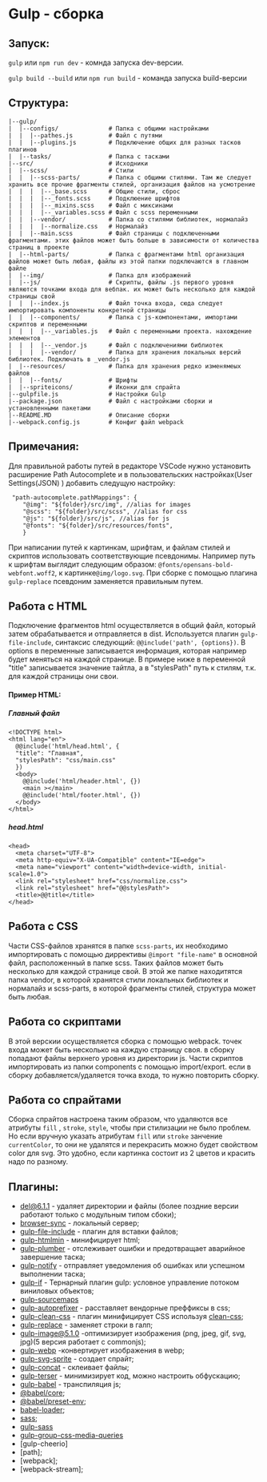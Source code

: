 # Gulp - сборка

## Запуск:

`gulp` или `npm run dev` - комнда запуска dev-версии.

`gulp build --build` или `npm run build` - команда запуска build-версии

## Структура:
```
|--gulp/       
|  |--configs/              # Папка с общими настройками
|  |  |--pathes.js          # Файл с путями
|  |  |--plugins.js         # Подключение общих для разных тасков плагинов
|  |--tasks/                # Папка с тасками
|--src/                     # Исходники
|  |--scss/                 # Стили
|  |  |--scss-parts/        # Папка с общими стилями. Там же следует хранить все прочие фрагменты стилей, организация файлов на усмотрение
|  |  |  |--_base.scss      # Общие стили, сброс
|  |  |  |--_fonts.scss     # Подклюение шрифтов
|  |  |  |--_mixins.scss    # Файл с миксинами
|  |  |  |--_variables.scss # Файл с scss переменными
|  |  |--vendor/            # Папка со стилями библиотек, нормалайз
|  |  |  |--normalize.css   # Нормалайз
|  |  |--main.scss          # Файл страницы с подключенными фрагментами. этих файлов может быть больше в зависимости от количества страниц в проекте
|  |--html-parts/           # Папка с фрагментами html организация файлов может быть любая, файлы из этой папки подключаются в главном файле
|  |--img/                  # Папка для изображений
|  |--js/                   # Скрипты, файлы .js первого уровня являются точками входа для вебпак. их может быть несколько для каждой страницы свой
|  |  |--index.js           # Файл точка входа, сюда следует импортировать компоненты конкретной страницы
|  |  |--components/        # Папка с js-компонентами, импортами скриптов и переменными
|  |  |  |--_variables.js   # Файл с переменными проекта. нахождение элементов
|  |  |  |--_vendor.js      # Файл с подключениями библиотек
|  |  |  |--vendor/         # Папка для хранения локальных версий библиотек. Подключать в _vendor.js
|  |--resources/            # Папка для хранения редко изменямеых файлов
|  |  |--fonts/             # Шрифты
|  |--spriteicons/          # Иконки для спрайта
|--gulpfile.js              # Настройки Gulp
|--package.json             # Файл с настройками сборки и установленными пакетами
|--README.MD                # Описание сборки
|--webpack.config.js        # Конфиг файл webpack

```

## Примечания:
Для правильной работы путей в редакторе VSCode нужно установить расширение Path Autocomplete и в пользовательских настройках(User Settings(JSON) ) добавить следущую настройку:
```
 "path-autocomplete.pathMappings": {
    "@img": "${folder}/src/img", //alias for images
    "@scss": "${folder}/src/scss", //alias for css
    "@js": "${folder}/src/js", //alias for js
    "@fonts": "${folder}/src/resources/fonts",
    }
```
При написании путей к картинкам, шрифтам, и файлам стилей и скриптов использовать соответствующие псевдонимы. Например путь к шрифтам выглядит следующим образом: `@fonts/opensans-bold-webfont.woff2`, к картинке`@img/logo.svg`. При сборке с помощью плагина `gulp-replace` псевдоним заменяется правильным путем.

## Работа с HTML
Подключение фрагментов html осуществляется в общий файл, который затем обрабатывается и отправляется в dist. Используется плагин `gulp-file-include`, синтаксис следующий:
`@@include('path', {options})`. В options в переменные записывается информация, которая например будет меняться на каждой странице. В примере ниже в переменной "title" записывается значение тайтла, а в "stylesPath" путь к стилям, т.к. для каждой страницы они свои.

  #### Пример HTML:
  ##### Главный файл
  ```
  <!DOCTYPE html>
  <html lang="en">
    @@include('html/head.html', {
    "title": "Главная",
    "stylesPath": "css/main.css"
    })
    <body>
      @@include('html/header.html', {})
      <main ></main>
      @@include('html/footer.html', {})
    </body>
  </html>
  ```
  ##### head.html
  ```
  <head>
    <meta charset="UTF-8">
    <meta http-equiv="X-UA-Compatible" content="IE=edge">
    <meta name="viewport" content="width=device-width, initial-scale=1.0">
    <link rel="stylesheet" href="css/normalize.css">
    <link rel="stylesheet" href="@@stylesPath">
    <title>@@title</title>
  </head>
  ```

## Работа с CSS
Части CSS-файлов хранятся в папке `scss-parts`, их необходимо импортировать с помощью диррективы `@import "file-name"` в основной файл, расположенный в папке scss. Таких файлов может быть несколько для каждой странице свой. В этой же папке находитятся папка vendor, в которой хранятся стили локальных библиотек и нормалайз и scss-parts, в которой фрагменты стилей, структура может быть любая.

## Работа со скриптами
В этой верскии осуществляется сборка с помощью webpack. точек входа может быть несколько на каждую страницу своя. в сборку попадают файлы верхнего уровня из директории js. Части скриптов импортировать из папки components с помощью import/export. если в сборку добавляется/удаляется точка входа, то нужно повторить сборку.

## Работа со спрайтами
Сборка спрайтов настроена таким образом, что удаляются все атрибуты `fill` , `stroke`, `style`, чтобы при стилизации не было проблем. Но если вручную указать атрибутам `fill` или `stroke` занчение `currentColor`, то они не удалятся и перекрасить можно будет свойством color для svg. Это удобно, если картинка состоит из 2 цветов и красить надо по разному.

## Плагины:
- [del@6.1.1](https://github.com/sindresorhus/del#readme) - удаляет директории и файлы (более поздние версии работают только с модульным типом сбоки);
- [browser-sync](https://browsersync.io/docs/api) - локальный сервер;
- [gulp-file-include](https://www.npmjs.com/package/gulp-file-include) - плагин для вставки файлов;
- [gulp-htmlmin](https://www.npmjs.com/package/gulp-htmlmin) - минифицирует html;
- [gulp-plumber](https://www.npmjs.com/package/gulp-plumber) - отслеживает ошибки и предотвращает аварийное завершение таска;
- [gulp-notify](https://www.npmjs.com/package/gulp-notify) - отправляет уведомления об ошибках или успешном выполнении таска;
- [gulp-if](https://github.com/robrich/gulp-if) - Тернарный плагин gulp: условное управление потоком виниловых объектов;
- [gulp-sourcemaps](https://github.com/gulp-sourcemaps/gulp-sourcemaps) 
- [gulp-autoprefixer](https://www.npmjs.com/package/gulp-autoprefixer) - расставляет вендорные преффиксы в css;
- [gulp-clean-css](https://github.com/scniro/gulp-clean-css) - плагин минифицирует CSS используя [clean-css](https://github.com/clean-css/clean-css);
- [gulp-replace](https://github.com/lazd/gulp-replace) - заменяет строки в галп;
- [gulp-image@5.1.0](https://github.com/1000ch/gulp-image) -оптимизирует изображения (png, jpeg, gif, svg, jpg)(5 версия работает с commonjs);
- [gulp-webp](https://github.com/sindresorhus/gulp-webp) -конвертирует изображения в webp;
- [gulp-svg-sprite](https://www.npmjs.com/package/gulp-svg-sprite) - создает спрайт;
- [gulp-concat](https://github.com/gulp-community/gulp-concat) - склеивает файлы;
- [gulp-terser](https://www.npmjs.com/package/gulp-terser) - минимизирует код, можно настроить обфускацию;
- [gulp-babel](https://www.npmjs.com/package/gulp-babel) - транспиляция js;
- [@babel/core](https://www.npmjs.com/package/@babel/core);
- [@babel/preset-env](https://www.npmjs.com/package/@babel/preset-env);
- [babel-loader](https://www.npmjs.com/package/babel-loader);
- [sass](https://www.npmjs.com/package/sass);
- [gulp-sass](https://www.npmjs.com/package/gulp-sass)
- [gulp-group-css-media-queries](https://www.npmjs.com/package/gulp-group-css-media-queries)
- [gulp-cheerio]
- [path];
- [webpack];
- [webpack-stream];
